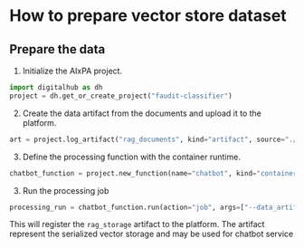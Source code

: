 # How to prepare vector store dataset


## Prepare the data

1. Initialize the AIxPA project.

```python
import digitalhub as dh
project = dh.get_or_create_project("faudit-classifier")
```

2. Create the data artifact from the documents and upload it to the platform.

```python
art = project.log_artifact("rag_documents", kind="artifact", source="./RAG_documents")
```

3. Define the processing function with the container runtime.

```python
chatbot_function = project.new_function(name="chatbot", kind="container", image="ghcr.io/tn-aixpa/faudit-chatbot:0.2.8")
```

3. Run the processing job

```python
processing_run = chatbot_function.run(action="job", args=["--data_artifact=rag_documents", "--prepare_data"])
```

This will register the ``rag_storage`` artifact to the platform. The artifact represent the serialized vector storage and may be used for chatbot service
